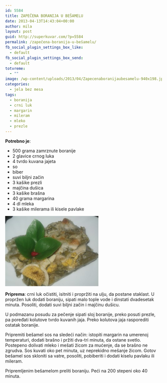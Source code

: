 ```yaml
---
id: 5584
title: ZAPEČENA BORANIJA U BEŠAMELU
date: 2013-04-13T14:43:04+00:00
author: mila
layout: post
guid: http://superkuvar.com/?p=5584
permalink: /zapečena-boranija-u-bešamelu/
fb_social_plugin_settings_box_like:
  - default
fb_social_plugin_settings_box_send:
  - default
totvreme:
  - ""
image: /wp-content/uploads/2013/04/Zapecenaboranijaubesamelu-940x198.jpg
categories:
  - jela bez mesa
tags:
  - boranija
  - crni luk
  - margarin
  - mileram
  - mleko
  - prezle
---
```

**Potrebno je**:

  * 500 grama zamrznute boranije
  * 2 glavice crnog luka
  * 4 tvrdo kuvana jajeta
  * so
  * biber
  * suvi biljni začin
  * 3 kašike prezli
  * majčina dušica
  * 3 kašike brašna
  * 40 grama margarina
  * 4 dl mleka
  * 3 kašike milerama ili kisele pavlake

<img class="alignnone size-medium wp-image-5585" src="/wp-content/uploads/2013/04/Zapecenaboranijaubesamelu-300x225.jpg" alt="Zapecenaboranijaubesamelu" width="300" height="225" /> 

**Priprema**: crni luk očistiti, isitniti i propržiti na  ulju, da postane staklast. U propržen luk dodati boraniju, sipati malo tople vode i dinstati dvadesetak minuta. Posoliti, dodati suvi biljni začin i majčinu dušicu.

U podmazanu posudu za pečenje sipati sloj boranije, preko posuti prezle, pa poređati kolutove tvrdo kuvanih  jaja. Preko kolutova jaja rasporediti ostatak boranije.

Pripremiti bešamel sos na sledeći način: istopiti margarin na umerenoj temperaturi, dodati brašno i pržiti dva-tri minuta, da ostane svetlo. Postepeno dolivati  mleko  i mešati žicom za mućenje, da se brašno ne zgrudva. Sos kuvati oko pet minuta, uz neprekidno mešanje žicom. Gotov bešamel sos skloniti sa vatre, posoliti, pobiberiti i dodati kiselu pavlaku ili mileram.

Pripremljenim bešamelom preliti boraniju. Peći na 200 stepeni oko 40 minuta.